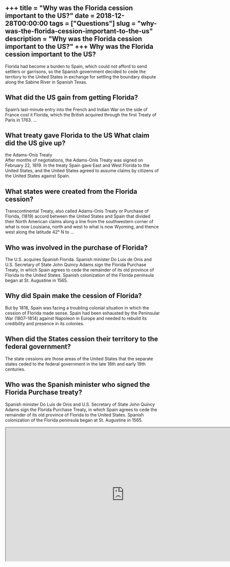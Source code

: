 +++
title = "Why was the Florida cession important to the US?"
date = 2018-12-28T00:00:00
tags = ["Questions"]
slug = "why-was-the-florida-cession-important-to-the-us"
description = "Why was the Florida cession important to the US?"
+++
Why was the Florida cession important to the US?
------------------------------------------------

Florida had become a burden to Spain, which could not afford to send settlers or garrisons, so the Spanish government decided to cede the territory to the United States in exchange for settling the boundary dispute along the Sabine River in Spanish Texas.

What did the US gain from getting Florida?
------------------------------------------

Spain’s last-minute entry into the French and Indian War on the side of France cost it Florida, which the British acquired through the first Treaty of Paris in 1763. …

What treaty gave Florida to the US What claim did the US give up?
-----------------------------------------------------------------

the Adams-Onís Treaty  
After months of negotiations, the Adams-Onís Treaty was signed on February 22, 1819. In the treaty Spain gave East and West Florida to the United States, and the United States agreed to assume claims by citizens of the United States against Spain.

What states were created from the Florida cession?
--------------------------------------------------

Transcontinental Treaty, also called Adams-Onís Treaty or Purchase of Florida, (1819) accord between the United States and Spain that divided their North American claims along a line from the southwestern corner of what is now Louisiana, north and west to what is now Wyoming, and thence west along the latitude 42° N to …

Who was involved in the purchase of Florida?
--------------------------------------------

The U.S. acquires Spanish Florida. Spanish minister Do Luis de Onis and U.S. Secretary of State John Quincy Adams sign the Florida Purchase Treaty, in which Spain agrees to cede the remainder of its old province of Florida to the United States. Spanish colonization of the Florida peninsula began at St. Augustine in 1565.

Why did Spain make the cession of Florida?
------------------------------------------

But by 1818, Spain was facing a troubling colonial situation in which the cession of Florida made sense. Spain had been exhausted by the Peninsular War (1807–1814) against Napoleon in Europe and needed to rebuild its credibility and presence in its colonies.

When did the States cession their territory to the federal government?
----------------------------------------------------------------------

The state cessions are those areas of the United States that the separate states ceded to the federal government in the late 18th and early 19th centuries.

Who was the Spanish minister who signed the Florida Purchase treaty?
--------------------------------------------------------------------

Spanish minister Do Luis de Onis and U.S. Secretary of State John Quincy Adams sign the Florida Purchase Treaty, in which Spain agrees to cede the remainder of its old province of Florida to the United States. Spanish colonization of the Florida peninsula began at St. Augustine in 1565.

<iframe allow="accelerometer; autoplay; clipboard-write; encrypted-media; gyroscope; picture-in-picture" allowfullscreen="" class="__youtube_prefs__  epyt-is-override  no-lazyload" data-no-lazy="1" data-origheight="433" data-origwidth="770" data-skipgform_ajax_framebjll="" height="433" id="_ytid_56231" loading="lazy" src="https://www.youtube.com/embed/X015ORdxjTk?enablejsapi=1&autoplay=0&cc_load_policy=0&cc_lang_pref=&iv_load_policy=1&loop=0&modestbranding=0&rel=1&fs=1&playsinline=0&autohide=2&theme=dark&color=red&controls=1&" title="YouTube player" width="770"></iframe>